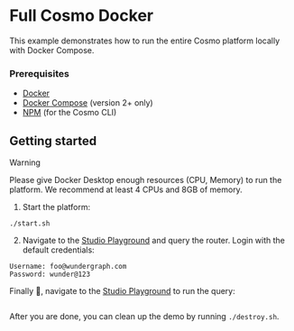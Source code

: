 # Full Cosmo Docker

This example demonstrates how to run the entire Cosmo platform locally with Docker Compose.

### Prerequisites

- [Docker](https://docs.docker.com/get-docker/)
- [Docker Compose](https://docs.docker.com/compose/install/) (version 2+ only)
- [NPM](https://nodejs.org/en/download/) (for the Cosmo CLI)

## Getting started

> [!WARNING]  
> Please give Docker Desktop enough resources (CPU, Memory) to run the platform. We recommend at least 4 CPUs and 8GB of memory.

1. Start the platform:

```shell
./start.sh
```

2. Navigate to the [Studio Playground](http://localhost:3000/wundergraph/default/graph/mygraph/playground) and query the router. Login with the default credentials:

```
Username: foo@wundergraph.com
Password: wunder@123
```

Finally :rocket:, navigate to the [Studio Playground](https://cosmo.wundergraph.com/wundergraph/default/graph/mygraph/playground) to run the query:

```graphql
```

After you are done, you can clean up the demo by running `./destroy.sh`.